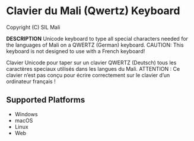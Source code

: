 Clavier du Mali (Qwertz) Keyboard
=====================

Copyright (C) SIL Mali

__DESCRIPTION__
Unicode keyboard to type all special characters needed for the languages of Mali on a QWERTZ (German) keyboard. CAUTION: This keyboard is not designed to use with a French keyboard!

Clavier Unicode pour taper sur un clavier QWERTZ (Deutsch) tous les caractères speciaux utilisés dans les langues du Mali. ATTENTION : Ce clavier n’est pas conçu pour écrire correctement sur le clavier d’un ordinateur français !

Supported Platforms
-------------------
 * Windows
 * macOS
 * Linux
 * Web
 